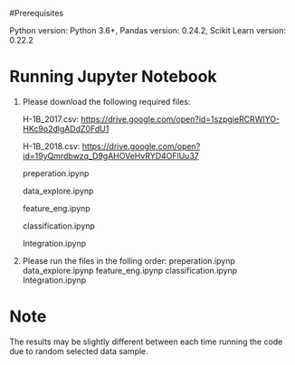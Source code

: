 #Prerequisites

Python version: Python 3.6+, Pandas version: 0.24.2, Scikit Learn version: 0.22.2

# Running Jupyter Notebook

1. Please download the following required files:

	H-1B_2017.csv: https://drive.google.com/open?id=1szpgieRCRWIYO-HKc9o2dlgADdZ0FdU1
	
	H-1B_2018.csv: https://drive.google.com/open?id=19yQmrdbwzq_D9gAHOVeHvRYD4OFlUu37
	
	preperation.ipynp
	
	data_explore.ipynp
	
	feature_eng.ipynp
	
	classification.ipynp
	
	Integration.ipynp

2. Please run the files in the folling order:
	preperation.ipynp
	data_explore.ipynp
	feature_eng.ipynp
	classification.ipynp
	Integration.ipynp

# Note

The results may be slightly different between each time running the code
due to random selected data sample.
